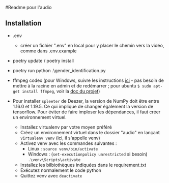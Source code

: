 #Readme pour l'audio
## Installation
* .env
  * créer un fichier ".env" en local pour y placer le chemin vers la vidéo, comme dans .env.example
* poetry update / poetry install
* poetry run python .\gender_identification.py
* ffmpeg codex (pour Windows, suivre les instructions [ici](https://www.geeksforgeeks.org/how-to-install-ffmpeg-on-windows/) -
pas besoin de mettre à la racine en admin et de redémarrer ;
pour ubuntu `$ sudo apt-get install ffmpeg`, voir la [doc du projet](https://github.com/ina-foss/inaSpeechSegmenter))

* Pour installer `spleeter` de Deezer, la version de NumPy doit être entre 1.16.0 et 1.19.5.
Ce qui implique de changer également la version de tensorflow. Pour éviter de faire imploser les dépendances, il faut créer un environnement virtuel.
  * Installez virtualenv par votre moyen préféré
  * Créez un environnement virtuel dans le dossier "audio" en lançant `virtualenv venv` (ici, il s'appelle venv)
  * Activez venv avec les commandes suivantes :
    * Linux : `source venv/bin/activate`
    * Windows : (`set-executionpolicy unrestricted` si besoin) `.\venv\Scripts\activate`
  * Installez les bilbiothèques indiquées dans le requirement.txt
  * Exécutez normalement le code python
  * Quittez venv avec `deactivate`